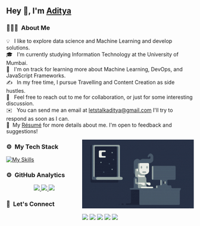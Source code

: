 ## Hey 👋, I'm [Aditya](https://github.com/Yuvadi29/)

### 👨🏻‍💻 &nbsp;About Me

💡 &nbsp; I like to explore data science and Machine Learning and develop solutions.\
🎓 &nbsp; I'm currently studying Information Technology at the University of Mumbai.\
🌱 &nbsp; I'm on track for learning more about Machine Learning, DevOps, and JavaScript Frameworks.\
✍️ &nbsp; In my free time, I pursue Travelling and Content Creation as side hustles.\
💬 &nbsp; Feel free to reach out to me for collaboration, or just for some interesting discussion.\
✉️ &nbsp; You can send me an email at letstalkaditya@gmail.com I'll try to respond as soon as I can.\
📄 &nbsp;My [Résumé](https://adityatrivedi.vercel.app/) for more details about me. I'm open to feedback and suggestions!

<img alt="Night Coding" src="https://raw.githubusercontent.com/AVS1508/AVS1508/master/assets/Night-Coding.gif" align="right"/>


### ⚙️ &nbsp;My Tech Stack

[![My Skills](https://skillicons.dev/icons?i=ae,arduino,bootstrap,c,css,django,fastapi,flask,figma,git,github,graphql,html,js,linux,mongodb,nextjs,nodejs,postman,pr,py,react,redux,replit,styledcomponents,tailwind,vercel,vite,&perline=10)](https://skillicons.dev)

### ⚙️ &nbsp;GitHub Analytics

<p align="center">
<a href="https://github.com/Yuvadi29">
  <img height="180em" src="https://github-readme-stats-eight-theta.vercel.app/api?username=Yuvadi29&show_icons=true&theme=algolia&include_all_commits=true&count_private=true"/>
  <img height="180em" src="https://github-readme-stats-eight-theta.vercel.app/api/top-langs/?username=Yuvadi29&layout=compact&langs_count=8&theme=algolia"/>
<img height="180em" src="https://github-readme-streak-stats.herokuapp.com/?user=Yuvadi29&hide_border=true&include_all_commits=true" />
</a>
</p>

### 👋 &nbsp;Let's Connect

<p align="center">
<a href="https://adityatrivedi.vercel.app/"><img src="https://img.shields.io/badge/-Portfolio-3423A6?style=flat&logo=Google-Chrome&logoColor=white"/></a>
<a href="https://www.linkedin.com/in/aditya-trivedi-b99586211/"><img src="https://img.shields.io/badge/-Aditya%20Trivedi-0077B5?style=flat&logo=Linkedin&logoColor=white"/></a>
<a href="mailto:letstalkaditya@gmail.com"><img src="https://img.shields.io/badge/-letstalkaditya@gmail.com-D14836?style=flat&logo=Gmail&logoColor=white"/></a>
<a href="https://instagram.com/@_coding_adda"><img src="https://img.shields.io/badge/-@_coding_adda-E4405F?style=flat&logo=Instagram&logoColor=white"/></a>
<a href="https://youtube.com/@coding_adda"><img src="https://img.shields.io/badge/-@coding_adda-c4302b?style=flat&logo=Youtube&logoColor=white"/></a>
</p>
